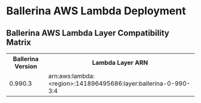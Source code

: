 # Ballerina AWS Lambda Deployment

## Ballerina AWS Lambda Layer Compatibility Matrix
<table>
<tr>
<th>Ballerina Version</th>
<th>Lambda Layer ARN</th>
</tr>
<tr>
<td>0.990.3</td>
<td>arn:aws:lambda:&#60;region&#62;:141896495686:layer:ballerina-0-990-3:4</td>
</tr>
</table>
	
